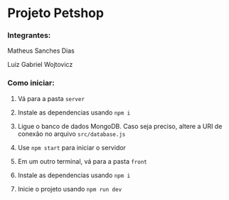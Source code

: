 # Projeto Petshop

### Integrantes:

Matheus Sanches Dias

Luiz Gabriel Wojtovicz

### Como iniciar:

1. Vá para a pasta `server`
2. Instale as dependencias usando `npm i`
3. Ligue o banco de dados MongoDB. Caso seja preciso, altere a URI de conexão no arquivo `src/database.js`
4. Use `npm start` para iniciar o servidor

5. Em um outro terminal, vá para a pasta `front`
6. Instale as dependencias usando `npm i`
7. Inicie o projeto usando `npm run dev`